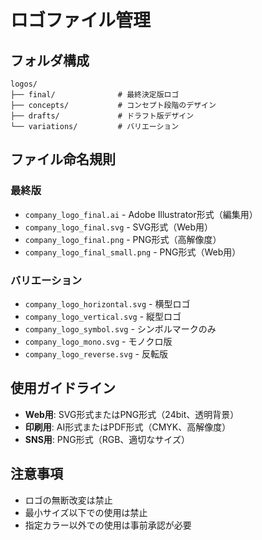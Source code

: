 # ロゴファイル管理

## フォルダ構成
```
logos/
├── final/              # 最終決定版ロゴ
├── concepts/           # コンセプト段階のデザイン
├── drafts/             # ドラフト版デザイン
└── variations/         # バリエーション
```

## ファイル命名規則
### 最終版
- `company_logo_final.ai` - Adobe Illustrator形式（編集用）
- `company_logo_final.svg` - SVG形式（Web用）
- `company_logo_final.png` - PNG形式（高解像度）
- `company_logo_final_small.png` - PNG形式（Web用）

### バリエーション
- `company_logo_horizontal.svg` - 横型ロゴ
- `company_logo_vertical.svg` - 縦型ロゴ
- `company_logo_symbol.svg` - シンボルマークのみ
- `company_logo_mono.svg` - モノクロ版
- `company_logo_reverse.svg` - 反転版

## 使用ガイドライン
- **Web用**: SVG形式またはPNG形式（24bit、透明背景）
- **印刷用**: AI形式またはPDF形式（CMYK、高解像度）
- **SNS用**: PNG形式（RGB、適切なサイズ）

## 注意事項
- ロゴの無断改変は禁止
- 最小サイズ以下での使用は禁止
- 指定カラー以外での使用は事前承認が必要